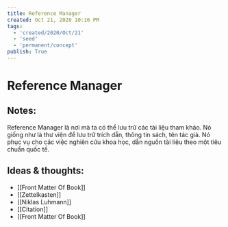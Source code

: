 ```yaml
---
title: Reference Manager
created: Oct 21, 2020 10:16 PM
tags:
  - 'created/2020/Oct/21'
  - 'seed'
  - 'permanent/concept'
publish: True
---
```

# Reference Manager

## Notes:
Reference Manager là nơi mà ta có thể lưu trữ các tài liệu tham khảo. Nó giống như là thư viện để lưu trữ trích dẫn, thông tin sách, tên tác giả. Nó phục vụ cho các việc nghiên cứu khoa học, dẫn nguồn tài liệu theo một tiêu chuẩn quốc tế.

## Ideas & thoughts:
- [[Front Matter Of Book]]
- [[Zettelkasten]]
- [[Niklas Luhmann]]
- [[Citation]]
- [[Front Matter Of Book]]